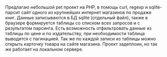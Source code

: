 Предлагаю небольшой pet проект на PHP, в помощь curl, regexp и sqlite- парсит сайт одного из крупнейших интернет магазинов по продаже книг.
Данные записываются в БД sqlite (отдельный файл), также в браузере формируется таблицы со списком всех запросов и с результатом парсинга.
Есть возможность отфильтровать данные из таблицы по цене и по издательству, при необходимости таблица выводится с пагинацией.
Так же по каждой записи из таблицы можно открыть карточку товара на сайте магазина.
Проект задеплоин, но так же работает на локальном сервере.
